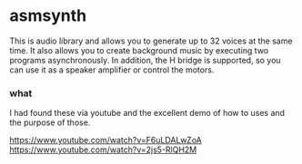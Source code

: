 # asmsynth
This is audio library and allows you to generate up to 32 voices at the same time. It also allows you to create background music by executing two programs asynchronously. In addition, the H bridge is supported, so you can use it as a speaker amplifier or control the motors.

### what

I had found these via youtube and the excellent demo of how to uses and the purpose of those.

https://www.youtube.com/watch?v=F6uLDALwZoA
https://www.youtube.com/watch?v=2js5-RlQH2M

